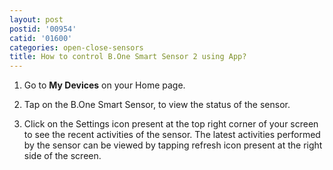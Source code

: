```yaml
---
layout: post
postid: '00954'
catid: '01600'
categories: open-close-sensors
title: How to control B.One Smart Sensor 2 using App?
---
```


1. Go to **My Devices** on your Home page.

2. Tap on the B.One Smart Sensor, to view the status of the sensor.

3. Click on the Settings icon present at the top right corner of your screen to see the recent activities of the sensor. The latest activities performed by the sensor can be viewed by tapping refresh icon present at the right side of the screen.
